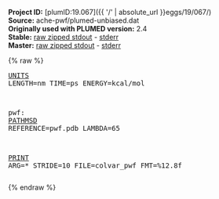 **Project ID:** [plumID:19.067]({{ '/' | absolute_url }}eggs/19/067/)  
**Source:** ache-pwf/plumed-unbiased.dat  
**Originally used with PLUMED version:** 2.4  
**Stable:** [raw zipped stdout](plumed-unbiased.dat.plumed.stdout.txt.zip) - [stderr](plumed-unbiased.dat.plumed.stderr)  
**Master:** [raw zipped stdout](plumed-unbiased.dat.plumed_master.stdout.txt.zip) - [stderr](plumed-unbiased.dat.plumed_master.stderr)  

{% raw %}<pre>
<a href="https://plumed.github.io/doc-master/user-doc/html/_u_n_i_t_s.html">UNITS</a> LENGTH=nm TIME=ps ENERGY=kcal/mol

pwf: <a href="https://plumed.github.io/doc-master/user-doc/html/_p_a_t_h_m_s_d.html">PATHMSD</a> REFERENCE=pwf.pdb LAMBDA=65

<a href="https://plumed.github.io/doc-master/user-doc/html/_p_r_i_n_t.html">PRINT</a> ARG=* STRIDE=10 FILE=colvar_pwf FMT=%12.8f
</pre>{% endraw %}
